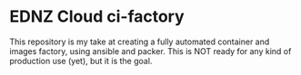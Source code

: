 # EDNZ Cloud ci-factory

This repository is my take at creating a fully automated container and images factory, using ansible and packer.
This is NOT ready for any kind of production use (yet), but it is the goal.
